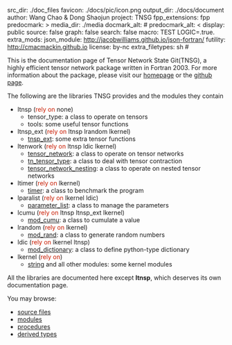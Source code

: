 src_dir: ./doc_files
favicon: ./docs/pic/icon.png
output_dir: ./docs/document
author: Wang Chao & Dong Shaojun
project: TNSG
fpp_extensions: fpp
predocmark: >
media_dir: ./media
docmark_alt: #
predocmark_alt: <
display: public
source: false
graph: false
search: false
macro: TEST
       LOGIC=.true.
extra_mods: json_module: http://jacobwilliams.github.io/json-fortran/
            futility: http://cmacmackin.github.io
license: by-nc
extra_filetypes: sh #

This is the documentation page of Tensor Network State Git(TNSG), a highly efficient tensor network package written in Fortran 2003. For more information about the package, please visit our [homepage](https://crimestop.github.io/tenpack/) or the [github page](https://github.com/crimestop/tenpack).

The following are the libraries TNSG provides and the modules they contain

- ltnsp (<span style="color:#c91b00">rely on</span>  none)
    - tensor_type: a class to operate on tensors
    - tools: some useful tensor functions
- ltnsp_ext (<span style="color:#c91b00">rely on</span> ltnsp lrandom lkernel)
    - <a href='./module/tnsp_ext.html'>tnsp_ext</a>: some extra tensor functions
- ltenwork (<span style="color:#c91b00">rely on</span> ltnsp ldic lkernel)
    - <a href='./module/tensor_network.html'>tensor_network</a>: a class to operate on tensor networks
    - <a href='./module/tn_tensor_type.html'>tn_tensor_type</a>: a class to deal with tensor contraction
    - <a href='./module/tensor_network_nesting.html'>tensor_network_nesting</a>: a class to operate on nested tensor networks
- ltimer (<span style="color:#c91b00">rely on</span> lkernel)
    - <a href='./module/timer.html'>timer</a>: a class to benchmark the program
- lparalist (<span style="color:#c91b00">rely on</span> lkernel ldic)
    - <a href='./module/parameter_list.html'>parameter_list</a>: a class to manage the parameters
- lcumu (<span style="color:#c91b00">rely on</span> ltnsp ltnsp_ext lkernel)
    - <a href='./module/mod_cumu.html'>mod_cumu</a>: a class to cumulate a value
- lrandom (<span style="color:#c91b00">rely on</span> lkernel)
    - <a href='./module/mod_rand.html'>mod_rand</a>: a class to generate random numbers
- ldic (<span style="color:#c91b00">rely on</span> lkernel ltnsp)
    - <a href='./module/mod_dictionary.html'>mod_dictionary</a>: a class to define python-type dictionary
- lkernel (<span style="color:#c91b00">rely on</span>)
    - <a href='./module/string.html'>string</a> and all other modules: some kernel modules

All the libraries are documented here except **ltnsp**, which deserves its own documentation page.

You may browse:

- <a href='./lists/files.html'>source files</a>
- <a href='./lists/modules.html'>modules</a>
- <a href='./lists/procedures.html'>procedures</a>
- <a href='./lists/types.html'>derived types</a>
